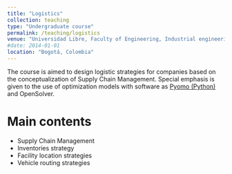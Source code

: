 ```yaml
---
title: "Logistics"
collection: teaching
type: "Undergraduate course"
permalink: /teaching/logistics
venue: "Universidad Libre, Faculty of Engineering, Industrial engineering"
#date: 2014-01-01
location: "Bogotá, Colombia"
---
```


The course is aimed to design logistic strategies for companies based on the conceptualization of Supply Chain Management. Special emphasis is given to the use of optimization models with software as [Pyomo (Python)](http://www.pyomo.org/) and OpenSolver.

Main contents
==========
* Supply Chain Management
* Inventories strategy
* Facility location strategies
* Vehicle routing strategies


